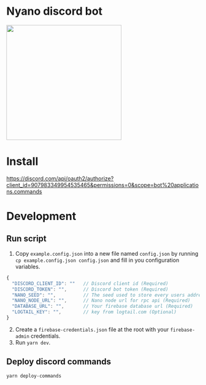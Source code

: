 # Nyano discord bot

<img src="https://i.imgur.com/zIqSbve.png" width="300">

# Install

https://discord.com/api/oauth2/authorize?client_id=907983349954535465&permissions=0&scope=bot%20applications.commands

# Development

## Run script

1. Copy `example.config.json` into a new file named `config.json` by running `cp example.config.json config.json` and fill in you configuration variables.

```javascript
{
  "DISCORD_CLIENT_ID": ""   // Discord client id (Required)
  "DISCORD_TOKEN": "",      // Discord bot token (Required)
  "NANO_SEED": "",          // The seed used to store every users addresses (Required)
  "NANO_NODE_URL": "",      // Nano node url for rpc api (Required)
  "DATABASE_URL": "",       // Your firebase database url (Required)
  "LOGTAIL_KEY": "",        // key from logtail.com (Optional)
}
```

2. Create a `firebase-credentials.json` file at the root with your `firebase-admin` credentials.
3. Run `yarn dev`.

## Deploy discord commands

`yarn deploy-commands`
